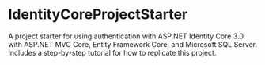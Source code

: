 # IdentityCoreProjectStarter
A project starter for using authentication with ASP.NET Identity Core 3.0 with ASP.NET MVC Core, Entity Framework Core, and Microsoft SQL Server. Includes a step-by-step tutorial for how to replicate this project.
